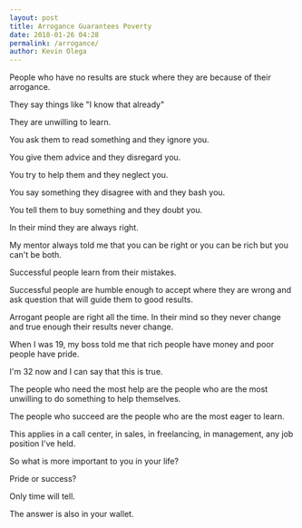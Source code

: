 ```yaml
--- 
layout: post 
title: Arrogance Guarantees Poverty
date: 2018-01-26 04:28
permalink: /arrogance/ 
author: Kevin Olega 
--- 
```


People who have no results are stuck where they are because of their arrogance.

They say things like "I know that already"

They are unwilling to learn.

You ask them to read something and they ignore you.

You give them advice and they disregard you.

You try to help them and they neglect you.

You say something they disagree with and they bash you.

You tell them to buy something and they doubt you.

In their mind they are always right.

My mentor always told me that you can be right or you can be rich but you can't be both.

Successful people learn from their mistakes.

Successful people are humble enough to accept where they are wrong and ask question that will guide them to good results.

Arrogant people are right all the time. In their mind so they never change and true enough their results never change.

When I was 19, my boss told me that rich people have money and poor people have pride.

I'm 32 now and I can say that this is true.

The people who need the most help are the people who are the most unwilling to do something to help themselves. 

The people who succeed are the people who are the most eager to learn.

This applies in a call center, in sales, in freelancing, in management,  any job position I've held. 

So what is more important to you in your life? 

Pride or success?

Only time will tell.

The answer is also in your wallet.